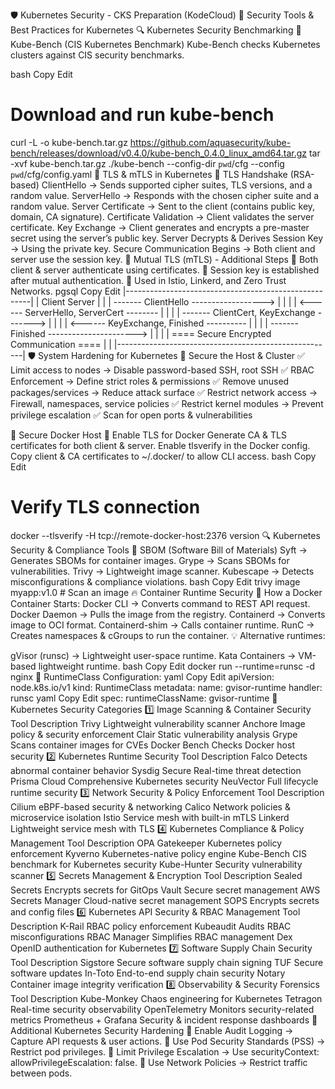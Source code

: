 🛡️ Kubernetes Security - CKS Preparation (KodeCloud)
📌 Security Tools & Best Practices for Kubernetes
🔍 Kubernetes Security Benchmarking
📌 Kube-Bench (CIS Kubernetes Benchmark)
Kube-Bench checks Kubernetes clusters against CIS security benchmarks.

bash
Copy
Edit
# Download and run kube-bench
curl -L -o kube-bench.tar.gz https://github.com/aquasecurity/kube-bench/releases/download/v0.4.0/kube-bench_0.4.0_linux_amd64.tar.gz
tar -xvf kube-bench.tar.gz
./kube-bench --config-dir `pwd`/cfg --config `pwd`/cfg/config.yaml
🔐 TLS & mTLS in Kubernetes
📌 TLS Handshake (RSA-based)
ClientHello → Sends supported cipher suites, TLS versions, and a random value.
ServerHello → Responds with the chosen cipher suite and a random value.
Server Certificate → Sent to the client (contains public key, domain, CA signature).
Certificate Validation → Client validates the server certificate.
Key Exchange → Client generates and encrypts a pre-master secret using the server’s public key.
Server Decrypts & Derives Session Key → Using the private key.
Secure Communication Begins → Both client and server use the session key.
📌 Mutual TLS (mTLS) - Additional Steps
🔹 Both client & server authenticate using certificates.
🔹 Session key is established after mutual authentication.
🔹 Used in Istio, Linkerd, and Zero Trust Networks.
pgsql
Copy
Edit
|------------------------------------------------------|
| Client                                       Server  |
|  | ------- ClientHello ------------------>  |       |
|  | <------ ServerHello, ServerCert -------- |       |
|  | ------- ClientCert, KeyExchange -------> |       |
|  | <------ KeyExchange, Finished ---------- |       |
|  | ------- Finished ----------------------> |       |
|  | ==== Secure Encrypted Communication ==== |       |
|------------------------------------------------------|
🛡️ System Hardening for Kubernetes
📌 Secure the Host & Cluster
✅ Limit access to nodes → Disable password-based SSH, root SSH
✅ RBAC Enforcement → Define strict roles & permissions
✅ Remove unused packages/services → Reduce attack surface
✅ Restrict network access → Firewall, namespaces, service policies
✅ Restrict kernel modules → Prevent privilege escalation
✅ Scan for open ports & vulnerabilities

🔑 Secure Docker Host
📌 Enable TLS for Docker
Generate CA & TLS certificates for both client & server.
Enable tlsverify in the Docker config.
Copy client & CA certificates to ~/.docker/ to allow CLI access.
bash
Copy
Edit
# Verify TLS connection
docker --tlsverify -H tcp://remote-docker-host:2376 version
🔍 Kubernetes Security & Compliance Tools
📌 SBOM (Software Bill of Materials)
Syft → Generates SBOMs for container images.
Grype → Scans SBOMs for vulnerabilities.
Trivy → Lightweight image scanner.
Kubescape → Detects misconfigurations & compliance violations.
bash
Copy
Edit
trivy image myapp:v1.0  # Scan an image
🔥 Container Runtime Security
📌 How a Docker Container Starts:
Docker CLI → Converts command to REST API request.
Docker Daemon → Pulls the image from the registry.
Containerd → Converts image to OCI format.
Containerd-shim → Calls container runtime.
RunC → Creates namespaces & cGroups to run the container.
💡 Alternative runtimes:

gVisor (runsc) → Lightweight user-space runtime.
Kata Containers → VM-based lightweight runtime.
bash
Copy
Edit
docker run --runtime=runsc -d nginx
📌 RuntimeClass Configuration:
yaml
Copy
Edit
apiVersion: node.k8s.io/v1
kind: RuntimeClass
metadata:
  name: gvisor-runtime
handler: runsc
yaml
Copy
Edit
spec:
  runtimeClassName: gvisor-runtime
🔐 Kubernetes Security Categories
1️⃣ Image Scanning & Container Security
Tool	Description
Trivy	Lightweight vulnerability scanner
Anchore	Image policy & security enforcement
Clair	Static vulnerability analysis
Grype	Scans container images for CVEs
Docker Bench	Checks Docker host security
2️⃣ Kubernetes Runtime Security
Tool	Description
Falco	Detects abnormal container behavior
Sysdig Secure	Real-time threat detection
Prisma Cloud	Comprehensive Kubernetes security
NeuVector	Full lifecycle runtime security
3️⃣ Network Security & Policy Enforcement
Tool	Description
Cilium	eBPF-based security & networking
Calico	Network policies & microservice isolation
Istio	Service mesh with built-in mTLS
Linkerd	Lightweight service mesh with TLS
4️⃣ Kubernetes Compliance & Policy Management
Tool	Description
OPA Gatekeeper	Kubernetes policy enforcement
Kyverno	Kubernetes-native policy engine
Kube-Bench	CIS benchmark for Kubernetes security
Kube-Hunter	Security vulnerability scanner
5️⃣ Secrets Management & Encryption
Tool	Description
Sealed Secrets	Encrypts secrets for GitOps
Vault	Secure secret management
AWS Secrets Manager	Cloud-native secret management
SOPS	Encrypts secrets and config files
6️⃣ Kubernetes API Security & RBAC Management
Tool	Description
K-Rail	RBAC policy enforcement
Kubeaudit	Audits RBAC misconfigurations
RBAC Manager	Simplifies RBAC management
Dex	OpenID authentication for Kubernetes
7️⃣ Software Supply Chain Security
Tool	Description
Sigstore	Secure software supply chain signing
TUF	Secure software updates
In-Toto	End-to-end supply chain security
Notary	Container image integrity verification
8️⃣ Observability & Security Forensics
Tool	Description
Kube-Monkey	Chaos engineering for Kubernetes
Tetragon	Real-time security observability
OpenTelemetry	Monitors security-related metrics
Prometheus + Grafana	Security & incident response dashboards
🚀 Additional Kubernetes Security Hardening
🔹 Enable Audit Logging → Capture API requests & user actions.
🔹 Use Pod Security Standards (PSS) → Restrict pod privileges.
🔹 Limit Privilege Escalation → Use securityContext: allowPrivilegeEscalation: false.
🔹 Use Network Policies → Restrict traffic between pods.
